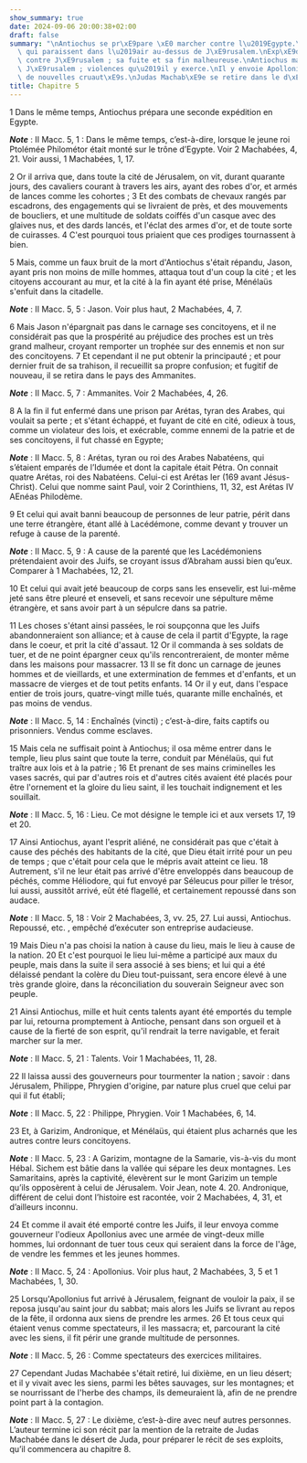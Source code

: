 ```yaml
---
show_summary: true
date: 2024-09-06 20:00:38+02:00
draft: false
summary: "\nAntiochus se pr\xE9pare \xE0 marcher contre l\u2019Egypte.\nProdiges effrayants\
  \ qui paraissent dans l\u2019air au-dessus de J\xE9rusalem.\nExp\xE9dition de Jason\
  \ contre J\xE9rusalem ; sa fuite et sa fin malheureuse.\nAntiochus marche contre\
  \ J\xE9rusalem ; violences qu\u2019il y exerce.\nIl y envoie Apollonius, qui exerce\
  \ de nouvelles cruaut\xE9s.\nJudas Machab\xE9e se retire dans le d\xE9sert.\n"
title: Chapitre 5
---
```





1 Dans le même temps, Antiochus prépara une seconde expédition en Egypte.

***Note*** :  II Macc. 5, 1 : Dans le même temps, c’est-à-dire, lorsque le jeune roi Ptolémée Philométor était monté sur le trône d’Egypte. Voir 2 Machabées, 4, 21. Voir aussi, 1 Machabées, 1, 17.

2 Or il arriva que, dans toute la cité de Jérusalem, on vit, durant quarante jours, des cavaliers courant à travers les airs, ayant des robes d'or, et armés de lances comme les cohortes ; 3 Et des combats de chevaux rangés par escadrons, des engagements qui se livraient de près, et des mouvements de boucliers, et une multitude de soldats coiffés d'un casque avec des glaives nus, et des dards lancés, et l'éclat des armes d'or, et de toute sorte de cuirasses. 4 C'est pourquoi tous priaient que ces prodiges tournassent à bien.


5 Mais, comme un faux bruit de la mort d'Antiochus s'était répandu, Jason, ayant pris non moins de mille hommes, attaqua tout d'un coup la cité ; et les citoyens accourant au mur, et la cité à la fin ayant été prise, Ménélaüs s'enfuit dans la citadelle.

***Note*** :  II Macc. 5, 5 : Jason. Voir plus haut, 2 Machabées, 4, 7.

6 Mais Jason n'épargnait pas dans le carnage ses concitoyens, et il ne considérait pas que la prospérité au préjudice des proches est un très grand malheur, croyant remporter un trophée sur des ennemis et non sur des concitoyens. 7 Et cependant il ne put obtenir la principauté ; et pour dernier fruit de sa trahison, il recueillit sa propre confusion; et fugitif de nouveau, il se retira dans le pays des Ammanites.

***Note*** :  II Macc. 5, 7 : Ammanites. Voir 2 Machabées, 4, 26.

8 A la fin il fut enfermé dans une prison par Arétas, tyran des Arabes, qui voulait sa perte ; et s'étant échappé, et fuyant de cité en cité, odieux à tous, comme un violateur des lois, et exécrable, comme ennemi de la patrie et de ses concitoyens, il fut chassé en Egypte;

***Note*** :  II Macc. 5, 8 : Arétas, tyran ou roi des Arabes Nabatéens, qui s’étaient emparés de l’Idumée et dont la capitale était Pétra. On connait quatre Arétas, roi des Nabatéens. Celui-ci est Arétas Ier (169 avant Jésus-Christ). Celui que nomme saint Paul, voir 2 Corinthiens, 11, 32, est Arétas IV AEnéas Philodème.

9 Et celui qui avait banni beaucoup de personnes de leur patrie, périt dans une terre étrangère, étant allé à Lacédémone, comme devant y trouver un refuge à cause de la parenté.

***Note*** :  II Macc. 5, 9 : A cause de la parenté que les Lacédémoniens prétendaient avoir des Juifs, se croyant issus d’Abraham aussi bien qu’eux. Comparer à 1 Machabées, 12, 21.

10 Et celui qui avait jeté beaucoup de corps sans les ensevelir, est lui-même jeté sans être pleuré et enseveli, et sans recevoir une sépulture même étrangère, et sans avoir part à un sépulcre dans sa patrie.


11 Les choses s'étant ainsi passées, le roi soupçonna que les Juifs abandonneraient son alliance; et à cause de cela il partit d'Egypte, la rage dans le coeur, et prit la cité d'assaut. 12 Or il commanda à ses soldats de tuer, et de ne point épargner ceux qu'ils rencontreraient, de monter même dans les maisons pour massacrer. 13 Il se fit donc un carnage de jeunes hommes et de vieillards, et une extermination de femmes et d'enfants, et un massacre de vierges et de tout petits enfants. 14 Or il y eut, dans l'espace entier de trois jours, quatre-vingt mille tués, quarante mille enchaînés, et pas moins de vendus.

***Note*** :  II Macc. 5, 14 : Enchaînés (vincti) ; c’est-à-dire, faits captifs ou prisonniers. Vendus comme esclaves.

15 Mais cela ne suffisait point à Antiochus; il osa même entrer dans le temple, lieu plus saint que toute la terre, conduit par Ménélaüs, qui fut traître aux lois et à la patrie ; 16 Et prenant de ses mains criminelles les vases sacrés, qui par d'autres rois et d'autres cités avaient été placés pour être l'ornement et la gloire du lieu saint, il les touchait indignement et les souillait.

***Note*** :  II Macc. 5, 16 : Lieu. Ce mot désigne le temple ici et aux versets 17, 19 et 20.

17 Ainsi Antiochus, ayant l'esprit aliéné, ne considérait pas que c'était à cause des péchés des habitants de la cité, que Dieu était irrité pour un peu de temps ; que c'était pour cela que le mépris avait atteint ce lieu. 18 Autrement, s'il ne leur était pas arrivé d'être enveloppés dans beaucoup de péchés, comme Héliodore, qui fut envoyé par Séleucus pour piller le trésor, lui aussi, aussitôt arrivé, eût été flagellé, et certainement repoussé dans son audace.

***Note*** :  II Macc. 5, 18 : Voir 2 Machabées, 3, vv. 25, 27. Lui aussi, Antiochus. Repoussé, etc. , empêché d’exécuter son entreprise audacieuse.

19 Mais Dieu n'a pas choisi la nation à cause du lieu, mais le lieu à cause de la nation. 20 Et c'est pourquoi le lieu lui-même a participé aux maux du peuple, mais dans la suite il sera associé à ses biens; et lui qui a été délaissé pendant la colère du Dieu tout-puissant, sera encore élevé à une très grande gloire, dans la réconciliation du souverain Seigneur avec son peuple.


21 Ainsi Antiochus, mille et huit cents talents ayant été emportés du temple par lui, retourna promptement à Antioche, pensant dans son orgueil et à cause de la fierté de son esprit, qu'il rendrait la terre navigable, et ferait marcher sur la mer.

***Note*** :  II Macc. 5, 21 : Talents. Voir 1 Machabées, 11, 28.

22 Il laissa aussi des gouverneurs pour tourmenter la nation ; savoir : dans Jérusalem, Philippe, Phrygien d'origine, par nature plus cruel que celui par qui il fut établi;

***Note*** :  II Macc. 5, 22 : Philippe, Phrygien. Voir 1 Machabées, 6, 14.

23 Et, à Garizim, Andronique, et Ménélaüs, qui étaient plus acharnés que les autres contre leurs concitoyens.

***Note*** :  II Macc. 5, 23 : A Garizim, montagne de la Samarie, vis-à-vis du mont Hébal. Sichem est bâtie dans la vallée qui sépare les deux montagnes. Les Samaritains, après la captivité, élevèrent sur le mont Garizim un temple qu’ils opposèrent à celui de Jérusalem. Voir Jean, note 4. 20. Andronique, différent de celui dont l’histoire est racontée, voir 2 Machabées, 4, 31, et d’ailleurs inconnu.

24 Et comme il avait été emporté contre les Juifs, il leur envoya comme gouverneur l'odieux Apollonius avec une armée de vingt-deux mille hommes, lui ordonnant de tuer tous ceux qui seraient dans la force de l'âge, de vendre les femmes et les jeunes hommes.

***Note*** :  II Macc. 5, 24 : Apollonius. Voir plus haut, 2 Machabées, 3, 5 et 1 Machabées, 1, 30.

25 Lorsqu'Apollonius fut arrivé à Jérusalem, feignant de vouloir la paix, il se reposa jusqu'au saint jour du sabbat; mais alors les Juifs se livrant au repos de la fête, il ordonna aux siens de prendre les armes. 26 Et tous ceux qui étaient venus comme spectateurs, il les massacra; et, parcourant la cité avec les siens, il fit périr une grande multitude de personnes.

***Note*** :  II Macc. 5, 26 : Comme spectateurs des exercices militaires.


27 Cependant Judas Machabée s'était retiré, lui dixième, en un lieu désert; et il y vivait avec les siens, parmi les bêtes sauvages, sur les montagnes; et se nourrissant de l'herbe des champs, ils demeuraient là, afin de ne prendre point part à la contagion.

***Note*** :  II Macc. 5, 27 : Le dixième, c’est-à-dire avec neuf autres personnes. L’auteur termine ici son récit par la mention de la retraite de Judas Machabée dans le désert de Juda, pour préparer le récit de ses exploits, qu’il commencera au chapitre 8.

